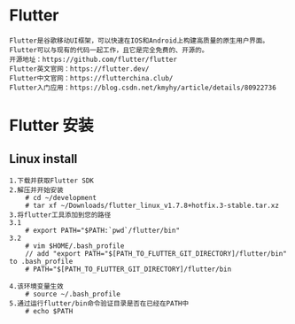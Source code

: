 # Flutter
	Flutter是谷歌移动UI框架，可以快速在IOS和Android上构建高质量的原生用户界面。Flutter可以与现有的代码一起工作，且它是完全免费的、开源的。
	开源地址：https://github.com/flutter/flutter
	Flutter英文官网：https://flutter.dev/
	Flutter中文官网：https://flutterchina.club/
	Flutter入门应用：https://blog.csdn.net/kmyhy/article/details/80922736
# Flutter 安装

## Linux install
	1.下载并获取Flutter SDK
	2.解压并开始安装
		# cd ~/development
		# tar xf ~/Downloads/flutter_linux_v1.7.8+hotfix.3-stable.tar.xz
	3.将flutter工具添加到您的路径
	3.1  
		# export PATH="$PATH:`pwd`/flutter/bin"
	3.2 
		# vim $HOME/.bash_profile
		// add "export PATH="$[PATH_TO_FLUTTER_GIT_DIRECTORY]/flutter/bin" to .bash_profile
		# PATH="$[PATH_TO_FLUTTER_GIT_DIRECTORY]/flutter/bin

	4.该环境变量生效
		# source ~/.bash_profile
	5.通过运行flutter/bin命令验证目录是否在已经在PATH中
		# echo $PATH


